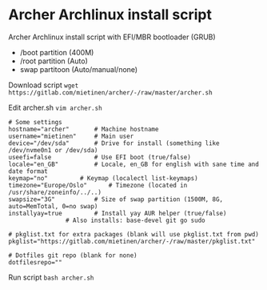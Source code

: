 # Archer Archlinux install script

Archer Archlinux install script with EFI/MBR bootloader (GRUB)
* /boot partition (400M)
* /root partition (Auto)
* swap partitoon (Auto/manual/none)

Download script `wget https://gitlab.com/mietinen/archer/-/raw/master/archer.sh`

Edit archer.sh `vim archer.sh`
```
# Some settings
hostname="archer"		# Machine hostname
username="mietinen"		# Main user
device="/dev/sda"		# Drive for install (something like /dev/nvme0n1 or /dev/sda)
useefi=false			# Use EFI boot (true/false)
locale="en_GB"			# Locale, en_GB for english with sane time and date format
keymap="no"			# Keymap (localectl list-keymaps)
timezone="Europe/Oslo"		# Timezone (located in /usr/share/zoneinfo/../..)
swapsize="3G"			# Size of swap partition (1500M, 8G, auto=MemTotal, 0=no swap)
installyay=true			# Install yay AUR helper (true/false)
				# Also installs: base-devel git go sudo

# pkglist.txt for extra packages (blank will use pkglist.txt from pwd)
pkglist="https://gitlab.com/mietinen/archer/-/raw/master/pkglist.txt"

# Dotfiles git repo (blank for none)
dotfilesrepo=""
```
Run script `bash archer.sh`
